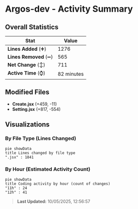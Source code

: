 # Argos-dev - Activity Summary 

## Overall Statistics

| Stat                   | Value                                                             |
| ---------------------- | ----------------------------------------------------------------- |
| **Lines Added** (➕)   | 1276                                          |
| **Lines Removed** (➖) | 565                                        |
| **Net Change** (↕)    | 711                |
| **Active Time** (⌚)   | 82 minutes |


## Modified Files
- **Create.jsx** (+459, -11)
- **Setting.jsx** (+817, -554)

## Visualizations

### By File Type (Lines Changed)

```mermaid
pie showData
title Lines changed by file type
".jsx" : 1841
```

### By Hour (Estimated Activity Count)

```mermaid
pie showData
title Coding activity by hour (count of changes)
"11h" : 24
"12h" : 41
```


> **Last Updated:** 10/05/2025, 12:56:57
